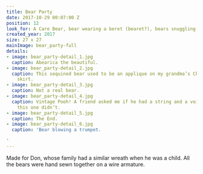 ```yaml
---
title: Bear Party
date: 2017-10-29 00:07:00 Z
position: 12
look_for: A Care Bear, bear wearing a beret (bearet?), bears snuggling.
created_year: 2017
size: 27 x 27
mainImage: bear_party-full
details:
- image: bear_party-detail_1.jpg
  caption: Abearica the beautiful.
- image: bear_party-detail_2.jpg
  caption: This sequined bear used to be an applique on my grandma’s Christmas tree
    skirt.
- image: bear_party-detail_3.jpg
  caption: Not a real bear.
- image: bear_party-detail_4.jpg
  caption: Vintage Pooh! A friend asked me if he had a string and a voice box, but
    this one didn’t.
- image: bear_party-detail_5.jpg
  caption: The End.
- image: bear_party-detail_6.jpg
  caption: 'Bear blowing a trumpet.

'
---
```


Made for Don, whose family had a similar wreath when he was a child. All the bears were hand sewn together on a wire armature.
